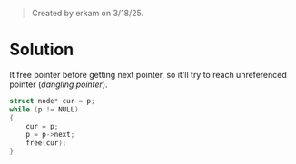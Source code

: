 > Created by erkam on 3/18/25.

# Solution

It free pointer before getting next pointer, so it'll try to reach unreferenced pointer (*dangling pointer*).

```c
struct node* cur = p;
while (p != NULL)
{
    cur = p;
    p = p->next;
    free(cur);
}
```



